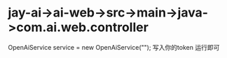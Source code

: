 # jay-ai->ai-web->src->main->java->com.ai.web.controller

OpenAiService service = new OpenAiService(""); 写入你的token 运行即可